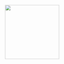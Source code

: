 <img height="180em" src="https://github-readme-stats.vercel.app/api?username=Kalai-vision&show_icons=true&hide_border=true&&count_private=true&include_all_commits=true" />
